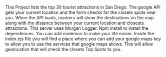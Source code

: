 This Project lists the top 30 tourist attractions in San Diego. The google API gets your current location and the form checks for the closets spots near you. When the API loads, markers will show the destinations on the map along with the distance between your current location and closests attractions. This server uses Morgan Logger. Npm install to install the dependences. You can add nodemon to make your life easier. Inside the index.ejs file you will find a place where you can add your google maps key to allow you to use the services that google maps allows. This will allow geolocation that will check the closets Top Spots to you.